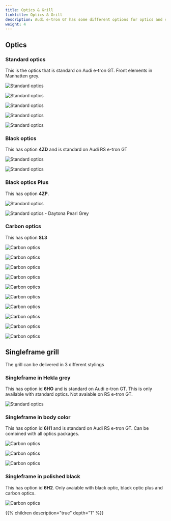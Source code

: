 ```yaml
---
title: Optics & Grill
linktitle: Optics & Grill
description: Audi e-tron GT has some different options for optics and single frame grill
weight: 4
---
```





## Optics


### Standard optics

This is the optics that is standard on Audi e-tron GT. Front elements in Manhatten grey.

![Standard optics](standardoptics_singleframebody_1.jpg "Standard optics with singleframe grill in body color (Kemora)")

![Standard optics](standardoptics_singleframebody_2.jpg "Standard optics with singleframe grill in body color (Suzuka)")

![Standard optics](standardoptics_singleframebody_3.jpg "Standard optics with singleframe grill in body color (Mythos)")

![Standard optics](standardoptics_singleframehekla_2.jpg "Standard optics with singleframe grill in hekla grey")

![Standard optics](standardoptics_singleframehekla_3.jpg "Standard optics with singleframe grill in hekla grey")

### Black optics

This has option **4ZD** and is standard on Audi RS e-tron GT

![Standard optics](blackoptics_singleframebody_1.jpg "Black optics with singleframe grill in body color (Mythos)")

![Standard optics](blackoptics_singleframebody_2.jpg "Black optics with singleframe grill in body color (Mythos)")

### Black optics Plus

This has option **4ZP**.

![Standard optics](blackopticsplus_singleframebody_1.jpg "Black optics plus with singleframe grill in body color (Ascari)")

![Standard optics - Daytona Pearl Grey](singleframe_bodycolor_2.jpg "Black optics plus with body color single frame grill by Auditography")

### Carbon optics

This has option **SL3**

![Carbon optics ](carbonoptics_singleframebody_1.jpg "Carbon optics with body color single frame grill")

![Carbon optics ](carbonoptics_singleframebody_2.jpg "Carbon optics with body color single frame grill")

![Carbon optics ](carbonoptics_singleframebody_3.jpg "Carbon optics with body color single frame grill")

![Carbon optics](carbonoptics_singleframeblack_1.jpg "Carbon optics with black single frame grill and black rings")

![Carbon optics](carbonoptics_singleframeblack_2.jpg "Carbon optics with black single frame grill and black rings")

![Carbon optics](carbonoptics_singleframeblack_3.jpg "Carbon optics with black single frame grill and black rings")

![Carbon optics](carbonoptics_singleframeblack_4.jpg "Carbon optics with black single frame grill and black rings")

![Carbon optics](carbonoptics_singleframeblack_5.jpg "Carbon optics with black badges and carbon details on diffusor")

![Carbon optics](carbonoptics_singleframeblack_6.jpg "Carbon optics with carbon details above diffusor")

![Carbon optics](carbonoptics_singleframeblack_7.jpg "Carbon optics with carbon details in door")

## Singleframe grill

The grill can be delivered in 3 different stylings

### Singleframe in Hekla grey

This has option id **6HO** and is standard on Audi e-tron GT. This is only available with standard optics. Not avaiable on RS e-tron GT.

![Standard optics](standardoptics_singleframehekla_1.jpg "Standard optics with singleframe grill in hekla grey")

### Singleframe in body color

This has option id **6H1** and is standard on Audi RS e-tron GT. Can be combined with all optics packages. 

![Carbon optics ](carbonoptics_singleframebody_1.jpg "Carbon optics with body color single frame grill")

![Carbon optics ](carbonoptics_singleframebody_2.jpg "Carbon optics with body color single frame grill")

![Carbon optics ](carbonoptics_singleframebody_3.jpg "Carbon optics with body color single frame grill")

### Singleframe in polished black

This has option id **6H2**. Only avaiable with black optic, black optic plus and carbon optics.

![Carbon optics](carbonoptics_singleframeblack_1.jpg "Carbon optics with black single frame grill and black rings")

{{% children description="true" depth="1" %}}
